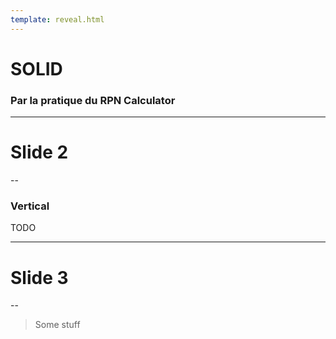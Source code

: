 ```yaml
---
template: reveal.html
---
```

# SOLID

### Par la pratique du RPN Calculator

---

# Slide 2

--

### Vertical

TODO

---

# Slide 3

--

> Some stuff

